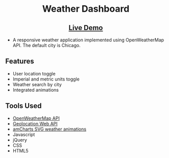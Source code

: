 <h1 align="center">Weather Dashboard</h1>
<h2 align="center"><a  href="https://chloe-trn.github.io/weather-dashboard/">Live Demo</a></h2>

* A responsive weather application implemented using OpenWeatherMap API. The default city is Chicago. 

## Features 
* User location toggle 
* Imperial and metric units toggle
* Weather search by city 
* Integrated animations

## Tools Used
* [OpenWeatherMap API](https://openweathermap.org/)
* [Geolocation Web API](https://developer.mozilla.org/en-US/docs/Web/API/Geolocation_API)
* [amCharts SVG weather animations](https://www.amcharts.com/free-animated-svg-weather-icons/) 
* Javascript 
* jQuery
* CSS
* HTML5

